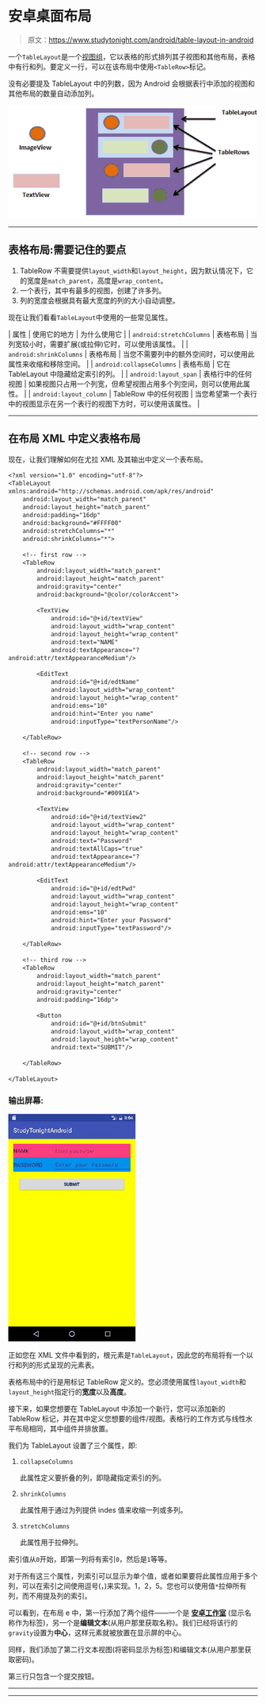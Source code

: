# 安卓桌面布局

> 原文：<https://www.studytonight.com/android/table-layout-in-android>

一个`TableLayout`是一个[视图组](introduction-to-layouts)，它以表格的形式排列其子视图和其他布局，表格中有行和列。要定义一行，可以在该布局中使用`<TableRow>`标记。

没有必要提及 TableLayout 中的列数，因为 Android 会根据表行中添加的视图和其他布局的数量自动添加列。

![Tabular Layout in Android](img/70fcb1fe744d2822791002658e1e459e.png)

* * *

## 表格布局:需要记住的要点

1.  TableRow 不需要提供`layout_width`和`layout_height`，因为默认情况下，它的宽度是`match_parent`，高度是`wrap_content`。
2.  一个表行，其中有最多的视图，创建了许多列。
3.  列的宽度会根据具有最大宽度的列的大小自动调整。

现在让我们看看`TableLayout`中使用的一些常见属性。

| 属性 | 使用它的地方 | 为什么使用它 |
| `android:stretchColumns` | 表格布局 | 当列宽较小时，需要扩展(或拉伸)它时，可以使用该属性。 |
| `android:shrinkColumns` | 表格布局 | 当您不需要列中的额外空间时，可以使用此属性来收缩和移除空间。 |
| `android:collapseColumns` | 表格布局 | 它在 TableLayout 中隐藏给定索引的列。 |
| `android:layout_span` | 表格行中的任何视图 | 如果视图只占用一个列宽，但希望视图占用多个列空间，则可以使用此属性。 |
| `android:layout_column` | TableRow 中的任何视图 | 当您希望第一个表行中的视图显示在另一个表行的视图下方时，可以使用该属性。 |

* * *

## 在布局 XML 中定义表格布局

现在，让我们理解如何在尤拉 XML 及其输出中定义一个表布局。

```
<?xml version="1.0" encoding="utf-8"?>
<TableLayout xmlns:android="http://schemas.android.com/apk/res/android"
    android:layout_width="match_parent"
    android:layout_height="match_parent"
    android:padding="16dp"
    android:background="#FFFF00"
    android:stretchColumns="*"
    android:shrinkColumns="*">

    <!-- first row -->
    <TableRow
        android:layout_width="match_parent"
        android:layout_height="match_parent"
        android:gravity="center"
        android:background="@color/colorAccent">

        <TextView
            android:id="@+id/textView"
            android:layout_width="wrap_content"
            android:layout_height="wrap_content"
            android:text="NAME"
            android:textAppearance="?android:attr/textAppearanceMedium"/>

        <EditText
            android:id="@+id/edtName"
            android:layout_width="wrap_content"
            android:layout_height="wrap_content"
            android:ems="10"
            android:hint="Enter you name"
            android:inputType="textPersonName"/>

    </TableRow>

    <!-- second row -->
    <TableRow
        android:layout_width="match_parent"
        android:layout_height="match_parent"
        android:gravity="center"
        android:background="#0091EA">

        <TextView
            android:id="@+id/textView2"
            android:layout_width="wrap_content"
            android:layout_height="wrap_content"
            android:text="Password"
            android:textAllCaps="true"
            android:textAppearance="?android:attr/textAppearanceMedium"/>

        <EditText
            android:id="@+id/edtPwd"
            android:layout_width="wrap_content"
            android:layout_height="wrap_content"
            android:ems="10"
            android:hint="Enter your Password"
            android:inputType="textPassword"/>

    </TableRow>

    <!-- third row -->
    <TableRow
        android:layout_width="match_parent"
        android:layout_height="match_parent"
        android:gravity="center"
        android:padding="16dp">

        <Button
            android:id="@+id/btnSubmit"
            android:layout_width="wrap_content"
            android:layout_height="wrap_content"
            android:text="SUBMIT"/>

    </TableRow>

</TableLayout>
```

### 输出屏幕:

![Table Layout in Android](img/830fff8f8084a8460b38dd51933b8461.png)

正如您在 XML 文件中看到的，根元素是`TableLayout`，因此您的布局将有一个以行和列的形式呈现的元素表。

表格布局中的行是用标记 TableRow 定义的。您必须使用属性`layout_width`和`layout_height`指定行的**宽度**以及**高度**。

接下来，如果您想要在 TableLayout 中添加一个新行，您可以添加新的 TableRow 标记，并在其中定义您想要的组件/视图。表格行的工作方式与线性水平布局相同，其中组件并排放置。

我们为 TableLayout 设置了三个属性，即:

1.  `collapseColumns`

    此属性定义要折叠的列，即隐藏指定索引的列。

2.  `shrinkColumns`

    此属性用于通过为列提供 indes 值来收缩一列或多列。

3.  `stretchColumns`

    此属性用于拉伸列。

索引值从`0`开始，即第一列将有索引`0`，然后是`1`等等。

对于所有这三个属性，列索引可以显示为单个值，或者如果要将此属性应用于多个列，可以在索引之间使用逗号(，)来实现。1，2，5。您也可以使用值`*`拉伸所有列，而不用提及列的索引。

可以看到，在布局 e 中，第一行添加了两个组件——一个是 **[安卓工作室](android-studio-for-android)** (显示名称作为标签)，另一个是**编辑文本**(从用户那里获取名称)。我们已经将该行的`gravity`设置为**中心**，这样元素就被放置在显示屏的中心。

同样，我们添加了第二行文本视图(将密码显示为标签)和编辑文本(从用户那里获取密码)。

第三行只包含一个提交按钮。

* * *

* * *